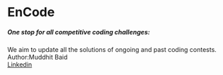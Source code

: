 # EnCode
<h5>One stop for all competitive coding challenges:</h5>
We aim to update all the solutions of ongoing and past coding contests.</br>
Author:Muddhit Baid</br><a href="https://www.linkedin.com/in/mukulbaid63/">Linkedin</a>
